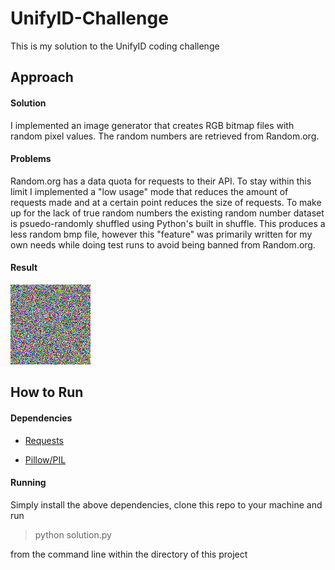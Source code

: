 # UnifyID-Challenge
This is my solution to the UnifyID coding challenge

## Approach

#### Solution

I implemented an image generator that creates RGB bitmap files with random pixel values. The random numbers are retrieved from Random.org.

#### Problems

Random.org has a data quota for requests to their API. To stay within this limit I implemented a "low usage" mode that reduces the amount of requests made and at a certain point reduces the size of requests. To make up for the lack of true random numbers the existing random number dataset is psuedo-randomly shuffled using Python's built in shuffle. This produces a less random bmp file, however this "feature" was primarily written for my own needs while doing test runs to avoid being banned from Random.org.

#### Result

<img src="random.bmp">

## How to Run

#### Dependencies

* [Requests](http://docs.python-requests.org/en/master/user/install/#install)

* [Pillow/PIL](https://pillow.readthedocs.io/en/latest/installation.html#basic-installation)

#### Running

Simply install the above dependencies, clone this repo to your machine and run

>python solution.py

from the command line within the directory of this project

